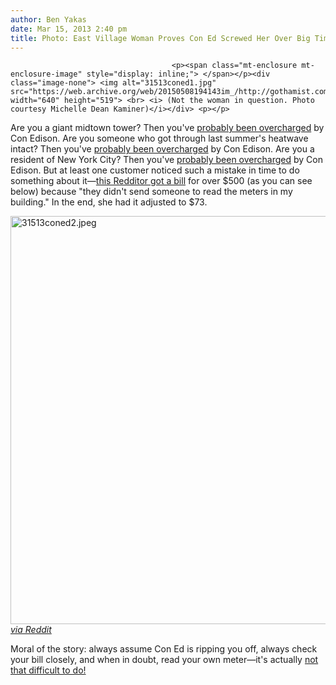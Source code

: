 ```yaml
---
author: Ben Yakas
date: Mar 15, 2013 2:40 pm
title: Photo: East Village Woman Proves Con Ed Screwed Her Over Big Time
---
```


	
										<p><span class="mt-enclosure mt-enclosure-image" style="display: inline;"> </span></p><div class="image-none"> <img alt="31513coned1.jpg" src="https://web.archive.org/web/20150508194143im_/http://gothamist.com/attachments/byakas/31513coned1.jpg" width="640" height="519"> <br> <i> (Not the woman in question. Photo courtesy Michelle Dean Kaminer)</i></div> <p></p>

<p>Are you a giant midtown tower? Then you&apos;ve <a href="https://web.archive.org/web/20150508194143/http://gothamist.com/2012/10/10/even_giant_midtown_towers_get_over.php">probably been overcharged</a> by Con Edison. Are you someone who got through last summer&apos;s heatwave intact? Then you&apos;ve <a href="https://web.archive.org/web/20150508194143/http://gothamist.com/2012/08/27/con_ed_guesstimated_your_electric_b.php">probably been overcharged</a> by Con Edison. Are you a resident of New York City? Then you&apos;ve <a href="https://web.archive.org/web/20150508194143/http://gothamist.com/2011/11/28/con_ed_charged_nyc_customers_over_t.php">probably been overcharged</a> by Con Edison. But at least one customer noticed such a mistake in time to do something about it&#x2014;<a href="https://web.archive.org/web/20150508194143/http://www.reddit.com/r/nyc/comments/1aclh8/coned_estimated_by_electric_bill_this_month/">this Redditor got a bill</a> for over $500 (as you can see below) because &quot;they didn&apos;t send someone to read the meters in my building.&quot; In the end, she had it adjusted to $73.</p>

<p><span class="mt-enclosure mt-enclosure-image" style="display: inline;"> </span></p><div class="image-none"> <img alt="31513coned2.jpeg" src="https://web.archive.org/web/20150508194143im_/http://gothamist.com/attachments/byakas/31513coned2.jpeg" width="640" height="653"> <br> <i> <a href="https://web.archive.org/web/20150508194143/http://www.reddit.com/r/nyc/comments/1aclh8/coned_estimated_by_electric_bill_this_month/">via Reddit</a></i></div> <p></p>

<p>Moral of the story: always assume Con Ed is ripping you off, always check your bill closely, and when in doubt, read your own meter&#x2014;it&apos;s actually <a href="https://web.archive.org/web/20150508194143/http://www.coned.com/customercentral/meter-reading.asp">not that difficult to do!</a></p>					
										
									
				